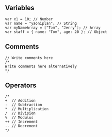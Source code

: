 ## Variables
```
var x1 = 10; // Number
var name = "yaoniplan"; // String
var myNameArray = ["Tom", "Jerry"]; // Array
var staff = { name: "Tom", age: 20 }; // Object
```
## Comments
```
// Write comments here
/*
Write comments here alternatively
*/
```
## Operators
```
/*
+  // Addition
-  // Subtraction
*  // Multiplication
/  // Division
%  // Modulus
++ // Increment
-- // Decrement
*/
```
